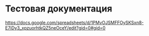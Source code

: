 # Тестовая документация

https://docs.google.com/spreadsheets/d/1PMvOJSMFFOySKSxn8-E7iDy3_xpzuorhtkQZ5neOceY/edit?gid=0#gid=0
